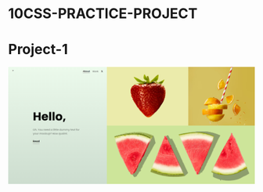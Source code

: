 # 10CSS-PRACTICE-PROJECT
<h1>Project-1</h1>
<img src="https://github.com/Naeemotion/10CSS-PRACTICE-PROJECT/blob/main/001landing-page/project-1.png?raw=true" alt="">

